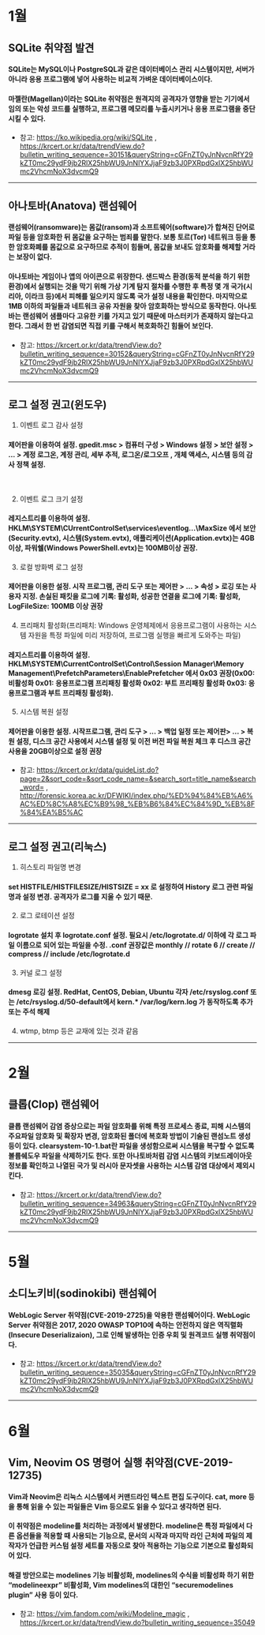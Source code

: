 # 1월
## SQLite 취약점 발견
#### SQLite는 MySQL이나 PostgreSQL과 같은 데이터베이스 관리 시스템이지만, 서버가 아니라 응용 프로그램에 넣어 사용하는 비교적 가벼운 데이터베이스이다. 
#### 마젤란(Magellan)이라는 SQLite 취약점은 원격지의 공격자가 영향을 받는 기기에서 임의 또는 악성 코드를 실행하고, 프로그램 메모리를 누출시키거나 응용 프로그램을 중단시킬 수 있다.

* 참고: <https://ko.wikipedia.org/wiki/SQLite> , <https://krcert.or.kr/data/trendView.do?bulletin_writing_sequence=30151&queryString=cGFnZT0yJnNvcnRfY29kZT0mc29ydF9jb2RlX25hbWU9JnNlYXJjaF9zb3J0PXRpdGxlX25hbWUmc2VhcmNoX3dvcmQ9>

----------------------------------------------------------------------

## 아나토바(Anatova) 랜섬웨어
#### 랜섬웨어(ransomware)는 몸값(ransom)과 소프트웨어(software)가 합쳐진 단어로 파일 등을 암호화한 뒤 몸값을 요구하는 범죄를 말한다. 보통 토르(Tor) 네트워크 등을 통한 암호화폐를 몸값으로 요구하므로 추적이 힘들며, 몸값을 보내도 암호화를 해제할 거라는 보장이 없다.
#### 아나토바는 게임이나 앱의 아이콘으로 위장한다. 샌드박스 환경(동적 분석을 하기 위한 환경)에서 실행되는 것을 막기 위해 가상 기계 탐지 절차를 수행한 후 특정 몇 개 국가(시리아, 이라크 등)에서 피해를 일으키지 않도록 국가 설정 내용을 확인한다. 마지막으로 1MB 이하의 파일들과 네트워크 공유 자원을 찾아 암호화하는 방식으로 동작한다. 아나토바는 랜섬웨어 샘플마다 고유한 키를 가지고 있기 때문에 마스터키가 존재하지 않는다고 한다. 그래서 한 번 감염되면 직접 키를 구해서 복호화하긴 힘들어 보인다.

* 참고: <https://krcert.or.kr/data/trendView.do?bulletin_writing_sequence=30152&queryString=cGFnZT0yJnNvcnRfY29kZT0mc29ydF9jb2RlX25hbWU9JnNlYXJjaF9zb3J0PXRpdGxlX25hbWUmc2VhcmNoX3dvcmQ9>

----------------------------------------------------------------------

## 로그 설정 권고(윈도우)
1. 이벤트 로그 감사 설정
#### 제어판을 이용하여 설정. gpedit.msc > 컴퓨터 구성 > Windows 설정 > 보안 설정 > ... > 계정 로그온, 계정 관리, 세부 추적, 로그온/로그오프 , 개체 액세스, 시스템 등의 감사 정책 설정.
</br>

2. 이벤트 로그 크기 설정
#### 레지스트리를 이용하여 설정. HKLM\SYSTEM\CUrrentControlSet\services\eventlog\...\MaxSize 에서 보안(Security.evtx), 시스템(System.evtx), 애플리케이션(Application.evtx)는 4GB이상, 파워쉘(Windows PowerShell.evtx)는 100MB이상 권장.

3. 로컬 방화벽 로그 설정
#### 제어판을 이용한 설정. 시작 프로그램, 관리 도구 또는 제어판 > ... > 속성 > 로깅 또는 사용자 지정. 손실된 패킷을 로그에 기록: 활성화, 성공한 연결을 로그에 기록: 활성화, LogFileSize: 100MB 이상 권장

4. 프리패치 활성화(프리패치: Windows 운영체제에서 응용프로그램이 사용하는 시스템 자원을 특정 파일에 미리 저장하여, 프로그램 실행을 빠르게 도와주는 파일)
#### 레지스트리를 이용하여 설정. HKLM\SYSTEM\CurrentControlSet\Control\Session Manager\Memory Management\PrefetchParameters\EnablePrefetcher 에서 0x03 권장(0x00: 비활성화 0x01: 응용프로그램 프리패칭 활성화 0x02: 부트 프리패칭 활성화 0x03: 응용프로그램과 부트 프리패칭 활성화).

5. 시스템 복원 설정
#### 제어판을 이용한 설정. 시작프로그램, 관리 도구 > ... > 백업 일정 또는 제어판> ... > 복원 설정, 디스크 공간 사용에서 시스템 설정 및 이전 버전 파일 복원 체크 후 디스크 공간 사용을 20GB이상으로 설정 권장

* 참고: <https://krcert.or.kr/data/guideList.do?page=2&sort_code=&sort_code_name=&search_sort=title_name&search_word=> , <http://forensic.korea.ac.kr/DFWIKI/index.php/%ED%94%84%EB%A6%AC%ED%8C%A8%EC%B9%98_%EB%B6%84%EC%84%9D_%EB%8F%84%EA%B5%AC>

----------------------------------------------------------------------

## 로그 설정 권고(리눅스)
1. 히스토리 파일명 변경
#### set HISTFILE/HISTFILESIZE/HISTSIZE = xx 로 설정하여 History 로그 관련 파일명과 설정 변경. 공격자가 로그를 지울 수 있기 때문.

2. 로그 로테이션 설정
#### logrotate 설치 후 logrotate.conf 설정. 필요시 /etc/logrotate.d/ 이하에 각 로그 파일 이름으로 되어 있는 파일을 수정. .conf 권장값은 monthly // rotate 6 // create // compress // include /etc/logrotate.d

3. 커널 로그 설정
#### dmesg 로깅 설정. RedHat, CentOS, Debian, Ubuntu 각자 /etc/rsyslog.conf 또는 /etc/rsyslog.d/50-default에서 kern.* /var/log/kern.log 가 동작하도록 추가 또는 주석 해제

4. wtmp, btmp 등은 교재에 있는 것과 같음

----------------------------------------------------------------------

# 2월
## 클롭(Clop) 랜섬웨어
#### 클롭 랜섬웨어 감염 증상으로는 파일 암호화를 위해 특정 프로세스 종료, 피해 시스템의 주요파일 암호화 및 확장자 변경, 암호화된 폴더에 복호화 방법이 기술된 랜섬노트 생성 등이 있다. clearsystem-10-1.bat란 파일을 생성함으로써 시스템을 복구할 수 없도록 볼륨쉐도우 파일을 삭제하기도 한다. 또한 아나토바처럼 감염 시스템의 키보드레이아웃 정보를 확인하고 나열된 국가 및 러시아 문자셋을 사용하는 시스템 감염 대상에서 제외시킨다. 

* 참고: <https://krcert.or.kr/data/trendView.do?bulletin_writing_sequence=34963&queryString=cGFnZT0yJnNvcnRfY29kZT0mc29ydF9jb2RlX25hbWU9JnNlYXJjaF9zb3J0PXRpdGxlX25hbWUmc2VhcmNoX3dvcmQ9>

---------------------------------------------------------------------

# 5월
## 소디노키비(sodinokibi) 랜섬웨어
#### WebLogic Server 취약점(CVE-2019-2725)을 악용한 랜섬웨어이다. WebLogic Server 취약점은 2017, 2020 OWASP TOP10에 속하는 안전하지 않은 역직렬화(Insecure Deserializaion), 그로 인해 발생하는 인증 우회 및 원격코드 실행 취약점이다.

* 참고: <https://krcert.or.kr/data/trendView.do?bulletin_writing_sequence=35035&queryString=cGFnZT0yJnNvcnRfY29kZT0mc29ydF9jb2RlX25hbWU9JnNlYXJjaF9zb3J0PXRpdGxlX25hbWUmc2VhcmNoX3dvcmQ9>

----------------------------------------------------------------------

# 6월
## Vim, Neovim OS 명령어 실행 취약점(CVE-2019-12735)
#### Vim과 Neovim은 리눅스 시스템에서 커맨드라인 텍스트 편집 도구이다. cat, more 등을 통해 읽을 수 있는 파일들은 Vim 등으로도 읽을 수 있다고 생각하면 된다.
#### 이 취약점은 modeline를 처리하는 과정에서 발생한다. modeline은 특정 파일에서 다른 옵션들을 적용할 때 사용되는 기능으로, 문서의 시작과 마지막 라인 근처에 파일의 제작자가 언급한 커스텀 설정 세트를 자동으로 찾아 적용하는 기능으로 기본으로 활성화되어 있다.
#### 해결 방안으로는 modelines 기능 비활성화, modelines의 수식을 비활성화 하기 위한 “modelineexpr” 비활성화, Vim modelines의 대한인 “securemodelines plugin” 사용 등이 있다.

* 참고: <https://vim.fandom.com/wiki/Modeline_magic> , <https://krcert.or.kr/data/trendView.do?bulletin_writing_sequence=35049>

</br>
